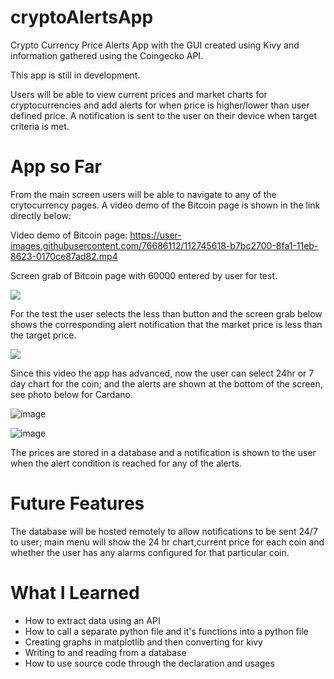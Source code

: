 # cryptoAlertsApp
Crypto Currency Price Alerts App with the GUI created using Kivy and information gathered using the Coingecko API.

This app is still in development.

Users will be able to view current prices and market charts for cryptocurrencies and add alerts for when price is higher/lower than user defined price.  A notification is sent to the user on their device when target criteria is met.

# App so Far
From the main screen users will be able to navigate to any of the crytocurrency pages.  A video demo of the Bitcoin page is shown in the link directly below:

Video demo of Bitcoin page: https://user-images.githubusercontent.com/76686112/112745618-b7bc2700-8fa1-11eb-8623-0170ce87ad82.mp4

Screen grab of Bitcoin page with 60000 entered by user for test.

![](https://firebasestorage.googleapis.com/v0/b/firescript-577a2.appspot.com/o/imgs%2Fapp%2FIanshaw93%2FD8IBW_gntw.png?alt=media&token=c844a036-821f-415e-bb71-1a780aade1d2)


For the test the user selects the less than button and the screen grab below shows the corresponding alert notification that the market price is less than the target price.

![](https://firebasestorage.googleapis.com/v0/b/firescript-577a2.appspot.com/o/imgs%2Fapp%2FIanshaw93%2FOF2iZNm8qi.png?alt=media&token=233dc919-852b-4cb1-822b-de34bd7bf153)

Since this video the app has advanced, now the user can select 24hr or 7 day chart for the coin; and the alerts are shown at the bottom of the screen, see photo below for Cardano.

![image](https://user-images.githubusercontent.com/76686112/118045487-dfa7f400-b36f-11eb-9f5b-e2f26b0fe71c.png)

![image](https://user-images.githubusercontent.com/76686112/118045691-28f84380-b370-11eb-8239-a022047a3889.png)


The prices are stored in a database and a notification is shown to the user when the alert condition is reached for any of the alerts.

# Future Features
The database will be hosted remotely to allow notifications to be sent 24/7 to user; main menu will show the 24 hr chart,current price for each coin and whether the user has any alarms configured for that particular coin. 

# What I Learned

* How to extract data using an API
* How to call a separate python file and it's functions into a python file
* Creating graphs in matplotlib and then converting for kivy
* Writing to and reading from a database
* How to use source code through the declaration and usages
